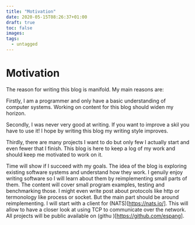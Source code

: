 ```yaml
---
title: "Motivation"
date: 2020-05-15T08:26:37+01:00
draft: true
toc: false
images:
tags:
  - untagged
---
```

# Motivation

The reason for writing this blog is manifold. My main reasons are:

Firstly, I am a programmer and only have a basic understanding of computer systems. Working on content for this blog should widen my horizon.

Secondly, I was never very good at writing. If you want to improve a skil you have to use it! I hope by writing this blog my writing style improves.

Thirdly, there are many projects I want to do but only few I actually start and even fewer that I finish. This blog is here to keep a log of my work and should keep me motivated to work on it.

Time will show if I succeed with my goals. The idea of the blog is exploring existing software systems and understand how they work. I genuily enjoy writing software so I will learn about them by reimplementing small parts of them. The content will cover small program examples, testing and benchmarking those. I might even write post about protocols like http or termonology like process or socket. But the main part should be around reimplementing. I will start with a client for (NATS)[https://nats.io/]. This will allow to have a closer look at using TCP to communicate over the network. All projects will be public available on (githu
)[https://github.com/espang]. 

